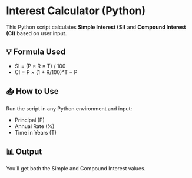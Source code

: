 # Interest Calculator (Python)

This Python script calculates **Simple Interest (SI)** and **Compound Interest (CI)** based on user input.

## 💡 Formula Used

- SI = (P × R × T) / 100
- CI = P × (1 + R/100)^T − P

## 📥 How to Use
Run the script in any Python environment and input:
- Principal (P)
- Annual Rate (%)
- Time in Years (T)

## 📊 Output
You’ll get both the Simple and Compound Interest values.
